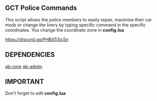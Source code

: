 ## GCT Police Commands

This script allows the police members to easily repair, maximise their car mods or change the livery by typing specific command in the specific coordinates. You change the coordinate zone in **config.lua**

https://discord.gg/PHBX53jcSn

## DEPENDENCIES

[qb-core](https://github.com/qbcore-framework/qb-core)
[qb-admin](https://github.com/qbcore-framework/qb-adminmenu)

## IMPORTANT

Don't forget to edit **config.lua**